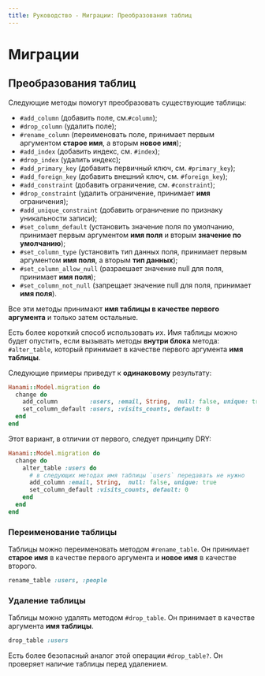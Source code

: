 ```yaml
---
title: Руководство - Миграции: Преобразования таблиц
---
```


# Миграции

## Преобразования таблиц

Следующие методы помогут преобразовать существующие таблицы:

  * `#add_column` (добавить поле, см.`#column`);
  * `#drop_column` (удалить поле);
  * `#rename_column` (переименовать поле, принимает первым аргументом **старое имя**, а вторым **новое имя**);
  * `#add_index` (добавить индекс, см. `#index`);
  * `#drop_index` (удалить индекс);
  * `#add_primary_key` (добавить первичный ключ, см. `#primary_key`);
  * `#add_foreign_key` (добавить внешний ключ, см. `#foreign_key`);
  * `#add_constraint` (добавить ограничение, см. `#constraint`);
  * `#drop_constraint` (удалить ограничение, принимает **имя** ограничения);
  * `#add_unique_constraint` (добавить ограничение по признаку уникальности записи);
  * `#set_column_default` (установить значение поля по умолчанию, принимает первым аргументом **имя поля** и вторым **значение по умолчанию**);
  * `#set_column_type` (установить тип данных поля, принимает первым аргументом **имя поля**, а вторым **тип данных**);
  * `#set_column_allow_null` (разраешает значение null для поля, принимает **имя поля**);
  * `#set_column_not_null` (запрещает значение null для поля, принимает **имя поля**).

Все эти методы принимают **имя таблицы в качестве первого аргумента** и только затем остальные.

Есть более короткий способ использовать их. Имя таблицы можно будет опустить, если вызывать методы **внутри блока** метода: `#alter_table`, который принимает в качестве первого аргумента **имя таблицы**.

Следующие примеры приведут к **одинаковому** результату:

```ruby
Hanami::Model.migration do
  change do
    add_column         :users, :email, String,  null: false, unique: true
    set_column_default :users, :visits_counts, default: 0
  end
end
```

Этот вариант, в отличии от первого, следует принципу DRY:

```ruby
Hanami::Model.migration do
  change do
    alter_table :users do
      # в следующих методах имя таблицы `users` передавать не нужно
      add_column :email, String,  null: false, unique: true    
      set_column_default :visits_counts, default: 0
    end
  end
end
```

### Переименование таблицы

Таблицы можно переименовать методом `#rename_table`. Он принимает **старое имя** в качестве первого аргумента и **новое имя** в качестве второго.

```ruby
rename_table :users, :people
```

### Удаление таблицы

Таблицы можно удалять методом `#drop_table`. Он принимает в качестве аргумента **имя таблицы**.

```ruby
drop_table :users
```

Есть более безопасный аналог этой операции `#drop_table?`. Он проверяет наличие таблицы перед удалением.
